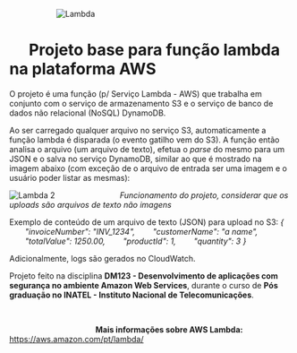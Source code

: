 &emsp;&emsp;&emsp;&emsp;&emsp;&emsp;![Lambda](https://cloudacademy.com/wp-content/uploads/2016/07/AWS-Lambda-1.jpg "AWS Lambda")

# &emsp;&nbsp;Projeto base para função lambda na plataforma AWS

O projeto é uma função (p/ Serviço Lambda - AWS) que trabalha em conjunto com o serviço de armazenamento S3 e o serviço de banco de dados não relacional (NoSQL) DynamoDB.

Ao ser carregado qualquer arquivo no serviço S3, automaticamente a função lambda é disparada (o evento gatilho vem do S3). A função então analisa o arquivo (um arquivo de texto), efetua o *parse* do mesmo para um JSON e o salva no serviço DynamoDB, similar ao que é mostrado na imagem abaixo (com exceção de o arquivo de entrada ser uma imagem e o usuário poder listar as mesmas):

![Lambda 2](http://blog.michaelschmatz.com/images/image-host.png "Funcionamento do projeto, considerar que os uploads são arquivos de texto JSON")
&emsp;&emsp;&emsp;&emsp;&emsp;&emsp;&emsp;&emsp;*Funcionamento do projeto, considerar que os uploads são arquivos de texto não imagens*

Exemplo de conteúdo de um arquivo de texto (JSON) para upload no S3:
*{
&emsp;&emsp;"invoiceNumber": "INV_1234",
&emsp;&emsp;"customerName": "a name",
&emsp;&emsp;"totalValue": 1250.00,
&emsp;&emsp;"productId": 1,
&emsp;&emsp;"quantity": 3
}*

Adicionalmente, logs são gerados no CloudWatch.

Projeto feito na disciplina **DM123 - Desenvolvimento de aplicações com segurança no ambiente Amazon Web Services**, durante o curso de **Pós graduação no INATEL - Instituto Nacional de Telecomunicações**.

&emsp;

&emsp;&emsp;&emsp;&emsp;&emsp;&emsp;&emsp;&emsp;&emsp;&emsp;&emsp;**Mais informações sobre AWS Lambda:** https://aws.amazon.com/pt/lambda/